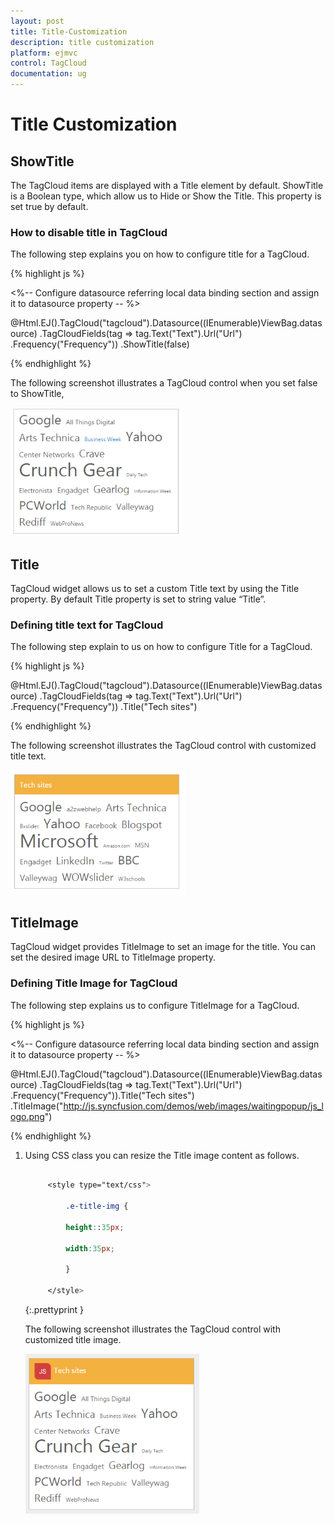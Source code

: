 ```yaml
---
layout: post
title: Title-Customization
description: title customization
platform: ejmvc
control: TagCloud
documentation: ug
---
```


# Title Customization

## ShowTitle

The TagCloud items are displayed with a Title element by default. ShowTitle is a Boolean type, which allow us to Hide or Show the Title. This property is set true by default.

### How to disable title in TagCloud

The following step explains you on how to configure title for a TagCloud.

{% highlight js %}

<%-- Configure datasource referring local data binding section and assign it to datasource property -- %>

@Html.EJ().TagCloud("tagcloud").Datasource((IEnumerable<WebsiteCollection>)ViewBag.datasource)
.TagCloudFields(tag => tag.Text("Text").Url("Url")
.Frequency("Frequency"))
.ShowTitle(false)

{% endhighlight %}

The following screenshot illustrates a TagCloud control when you set false to ShowTitle,

![](Title-Customization_images/Title-Customization_img1.png)


## Title

TagCloud widget allows us to set a custom Title text by using the Title property. By default Title property is set to string value “Title”.

### Defining title text for TagCloud

The following step explain to us on how to configure Title for a TagCloud.

{% highlight js %}

@Html.EJ().TagCloud("tagcloud").Datasource((IEnumerable<WebsiteCollection>)ViewBag.datasource)
.TagCloudFields(tag => tag.Text("Text").Url("Url")
.Frequency("Frequency"))
.Title("Tech sites")

{% endhighlight %}

The following screenshot illustrates the TagCloud control with customized title text.

![](Title-Customization_images/Title-Customization_img2.png)

## TitleImage

TagCloud widget provides TitleImage to set an image for the title. You can set the desired image URL to TitleImage property.

### Defining Title Image for TagCloud

The following step explains us to configure TitleImage for a TagCloud.

{% highlight js %}

<%-- Configure datasource referring local data binding section and assign it to datasource property -- %>

@Html.EJ().TagCloud("tagcloud").Datasource((IEnumerable<WebsiteCollection>)ViewBag.datasource)
.TagCloudFields(tag => tag.Text("Text").Url("Url")
.Frequency("Frequency")).Title("Tech sites")
.TitleImage("http://js.syncfusion.com/demos/web/images/waitingpopup/js_logo.png")

{% endhighlight %}

1. Using CSS class you can resize the Title image content as follows.

   ~~~ css

        <style type="text/css">

			.e-title-img {

            height::35px;

            width:35px;

			}

		</style>

   ~~~
   {:.prettyprint }

	The following screenshot illustrates the TagCloud control with customized title image.

	![](Title-Customization_images/Title-Customization_img3.png)



